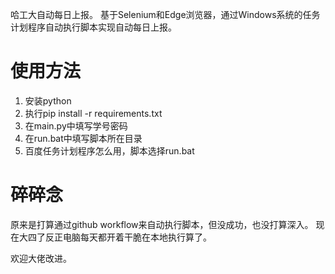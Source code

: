哈工大自动每日上报。
基于Selenium和Edge浏览器，通过Windows系统的任务计划程序自动执行脚本实现自动每日上报。

# 使用方法

1. 安装python
2. 执行pip install -r requirements.txt
3. 在main.py中填写学号密码
4. 在run.bat中填写脚本所在目录
5. 百度任务计划程序怎么用，脚本选择run.bat

# 碎碎念

原来是打算通过github workflow来自动执行脚本，但没成功，也没打算深入。
现在大四了反正电脑每天都开着干脆在本地执行算了。

欢迎大佬改进。